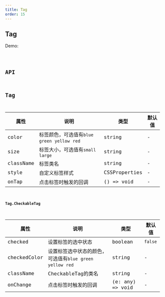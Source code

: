 ```yaml
---
title: Tag
order: 15
---
```


## Tag

Demo:

<code src="./tag/index.tsx" />

## API

## Tag

| 属性 | 说明 | 类型 | 默认值 |
| --- | --- | ---- | --- |
| color | 标签颜色，可选值有`blue` `green` `yellow` `red` | string | - |
| size | 标签大小，可选值有`small` `large` | string | - |
| className | 标签类名 | string | - |
| style | 自定义标签样式 | CSSProperties | - |
| onTap | 点击标签时触发的回调 | () => void | - |


#### Tag.CheckableTag

| 属性 | 说明 | 类型 | 默认值 |
| --- | --- | ---- | --- |
| checked | 设置标签的选中状态 | boolean | `false` |
| checkedColor | 设置标签选中状态的颜色，可选值有`blue` `green` `yellow` `red` | string | - |
| className | CheckableTag的类名 | string | - |
| onChange | 点击标签时触发的回调 | (e: any) => void | - |
